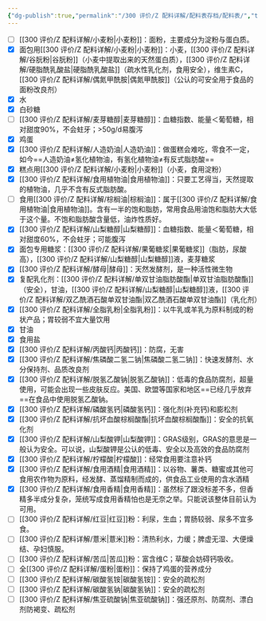 ```yaml
---
{"dg-publish":true,"permalink":"/300 评价/Z 配料详解/配料表存档/配料表/","title":"配料表","created":"2024-01-25T18:45:04.000+08:00","updated":"2024-01-25T18:45:04.000+08:00"}
---
```



- [ ] [[300 评价/Z 配料详解/小麦粉\|小麦粉]]：面粉，主要成分为淀粉与蛋白质。
- [x] 面包用[[300 评价/Z 配料详解/小麦粉\|小麦粉]]：小麦，[[300 评价/Z 配料详解/谷朊粉\|谷朊粉]]（小麦中提取出来的天然蛋白质），[[300 评价/Z 配料详解/硬脂酰乳酸盐\|硬脂酰乳酸盐]]（疏水性乳化剂，食用安全），维生素C，[[300 评价/Z 配料详解/偶氮甲酰胺\|偶氮甲酰胺]]（公认的可安全用于食品的面粉改良剂）
- [x] 水
- [x] 白砂糖
- [ ] [[300 评价/Z 配料详解/麦芽糖醇\|麦芽糖醇]]：血糖指数、能量＜葡萄糖，相对甜度90%，不会蛀牙；>50g/d易腹泻
- [x] 鸡蛋
- [x] [[300 评价/Z 配料详解/人造奶油\|人造奶油]]：做蛋糕会难吃，零食不一定，如今==人造奶油≠氢化植物油，有氢化植物油≠有反式脂肪酸==
- [x] 糕点用[[300 评价/Z 配料详解/小麦粉\|小麦粉]]（小麦，食用淀粉）
- [x] [[300 评价/Z 配料详解/食用植物油\|食用植物油]]：只要工艺得当，天然提取的植物油，几乎不含有反式脂肪酸。
- [ ] 食用[[300 评价/Z 配料详解/棕榈油\|棕榈油]]：属于[[300 评价/Z 配料详解/食用植物油\|食用植物油]]。含有一半的饱和脂肪，常用食品用油饱和脂肪大大低于这个量。不饱和脂肪酸含量低，油炸性质好。
- [x] [[300 评价/Z 配料详解/山梨糖醇\|山梨糖醇]]：血糖指数、能量＜葡萄糖，相对甜度60%，不会蛀牙；可能腹泻
- [x] 面包专用糖浆：[[300 评价/Z 配料详解/果葡糖浆\|果葡糖浆]]（脂肪，尿酸高），[[300 评价/Z 配料详解/山梨糖醇\|山梨糖醇]]液，麦芽糖浆
- [x] [[300 评价/Z 配料详解/酵母\|酵母]]：天然发酵剂，是一种活性微生物
- [x] 复配乳化剂：[[300 评价/Z 配料详解/单双甘油脂肪酸酯\|单双甘油脂肪酸酯]]（安全），甘油，[[300 评价/Z 配料详解/山梨糖醇\|山梨糖醇]]液，[[300 评价/Z 配料详解/双乙酰酒石酸单双甘油酯\|双乙酰酒石酸单双甘油酯]]（乳化剂）
- [x] [[300 评价/Z 配料详解/全脂乳粉\|全脂乳粉]]：以牛乳或羊乳为原料制成的粉状产品；胃较弱不宜大量饮用
- [x] 甘油
- [x] 食用盐
- [x] [[300 评价/Z 配料详解/丙酸钙\|丙酸钙]]：防腐，无害
- [x] [[300 评价/Z 配料详解/焦磷酸二氢二钠\|焦磷酸二氢二钠]]：快速发酵剂、水分保持剂、品质改良剂
- [x] [[300 评价/Z 配料详解/脱氢乙酸钠\|脱氢乙酸钠]]：低毒的食品防腐剂，超量使用，可能会出现一些皮肤反应。美国、欧盟等国家和地区==已经几乎放弃==在食品中使用脱氢乙酸钠。
- [x] [[300 评价/Z 配料详解/磷酸氢钙\|磷酸氢钙]]：强化剂(补充钙)和膨松剂
- [x] [[300 评价/Z 配料详解/抗坏血酸棕榈酸酯\|抗坏血酸棕榈酸酯]]：安全的抗氧化剂
- [x] [[300 评价/Z 配料详解/山梨酸钾\|山梨酸钾]]：GRAS级别，GRAS的意思是一般认为安全。可以说，山梨酸钾是公认的低毒、安全以及高效的食品防腐剂
- [x] [[300 评价/Z 配料详解/柠檬酸\|柠檬酸]]：经常食用要注意补钙
- [x] [[300 评价/Z 配料详解/食用酒精\|食用酒精]]：以谷物、薯类、糖蜜或其他可食用农作物为原料，经发酵、蒸馏精制而成的，供食品工业使用的含水酒精
- [x] [[300 评价/Z 配料详解/食用香精\|食用香精]]：虽然标了跟没标差不多，但香精多半成分复杂，笼统写成食用香精怕也是无奈之举。只能说该整体目前认为可用。
- [ ] [[300 评价/Z 配料详解/红豆\|红豆]]粉：利尿，生血；胃肠较弱、尿多不宜多食。
- [ ] [[300 评价/Z 配料详解/薏米\|薏米]]粉：清热利水，力缓；脾虚无湿、大便燥结、孕妇慎服。
- [ ] [[300 评价/Z 配料详解/苦瓜\|苦瓜]]粉：富含维C；草酸会妨碍钙吸收。
- [ ] 全[[300 评价/Z 配料详解/蛋粉\|蛋粉]]：保持了鸡蛋的营养成分
- [ ] [[300 评价/Z 配料详解/碳酸氢铵\|碳酸氢铵]]：安全的疏松剂
- [ ] [[300 评价/Z 配料详解/碳酸氢钠\|碳酸氢钠]]：安全的疏松剂
- [ ] [[300 评价/Z 配料详解/焦亚硫酸钠\|焦亚硫酸钠]]：强还原剂、防腐剂、漂白剂防褐变、疏松剂